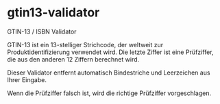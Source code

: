# gtin13-validator
GTIN-13 / ISBN Validator

GTIN-13 ist ein 13-stelliger Strichcode, der weltweit zur Produktidentifizierung verwendet wird. Die letzte Ziffer ist eine Prüfziffer, die aus den anderen 12 Ziffern berechnet wird.

Dieser Validator entfernt automatisch Bindestriche und Leerzeichen aus Ihrer Eingabe.

Wenn die Prüfziffer falsch ist, wird die richtige Prüfziffer vorgeschlagen.
